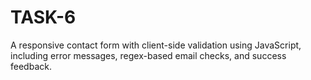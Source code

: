 # TASK-6
A responsive contact form with client-side validation using JavaScript, including error messages, regex-based email checks, and success feedback.
